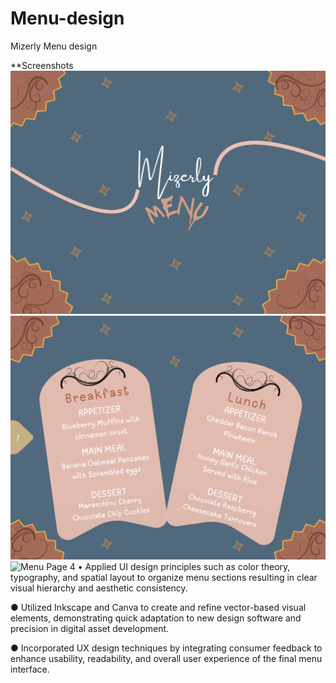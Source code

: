 # Menu-design
Mizerly Menu design

**Screenshots
![Menu Page 1](https://github.com/ohejela/Menu-design/blob/main/menu%20page%201.png)
![Menu Page 2](https://github.com/ohejela/Menu-design/blob/main/menu%20page%202.png)
![Menu Page 4](screenshots/contact.png)
•	Applied UI design principles such as color theory, typography, and spatial layout to organize menu sections resulting in clear visual hierarchy and aesthetic consistency.

●	Utilized Inkscape and Canva to create and refine vector-based visual elements, demonstrating quick adaptation to new design software and precision in digital asset development.

●	Incorporated UX design techniques by integrating consumer feedback to enhance usability, readability, and overall user experience of the final menu interface.

